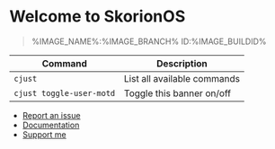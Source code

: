 # Welcome to SkorionOS
> %IMAGE_NAME%:%IMAGE_BRANCH%  ID:%IMAGE_BUILDID%

|  Command | Description |
| -------- | ----------- |
| `cjust`  | List all available commands |
| `cjust toggle-user-motd` | Toggle this banner on/off |

- [Report an issue](https://github.com/3003n/skorionos/issues)
- [Documentation](https://flowus.cn/honjow/share/a865ae01-3bc2-426a-981b-3f16a589cc61)
- [Support me](https://afdian.com/a/3003n)